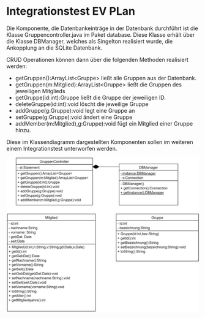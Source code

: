 # Integrationstest EV PLan
Die Komponente, die Datenbankeinträge in der Datenbank durchführt ist die Klasse Gruppencontroller.java im Paket database. Diese Klasse erhält über die Klasse DBManager, welches als Singelton realisiert wurde, die Ankopplung an die SQLite Datenbank.

CRUD Operationen können dann über die folgenden Methoden realisiert werden:
- getGruppen():ArrayList\<Gruppe> ließt alle Gruppen aus der Datenbank.
- getGruppen(m:Mitglied):ArrayList\<Gruppe> ließt die Gruppen des jeweiligen Mitglieds
- getGruppe(id:int):Gruppe ließt die Gruppe der jeweiligen ID.
- deleteGruppe(id:int):void löscht die jeweilige Gruppe
- addGruppe(g:Gruppe):void legt eine Gruppe an
- setGruppe(g:Gruppe):void ändert eine Gruppe
- addMember(m:Mitglied),g:Gruppe):void fügt ein Mitglied einer Gruppe hinzu.

Diese im Klassendiagramm dargestellten Komponenten sollen im weiteren einem Integrationstest unterworfen werden.

![Gruppencontroller.jsvs](./images/Klassendiagramm_IntegrationsTest.png)